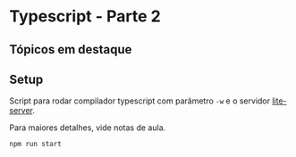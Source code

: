 # Typescript - Parte 2

## Tópicos em destaque



## Setup

Script para rodar compilador typescript com parâmetro `-w` e o servidor [lite-server](https://www.npmjs.com/package/lite-server).

Para maiores detalhes, vide notas de aula.
```
npm run start
```
